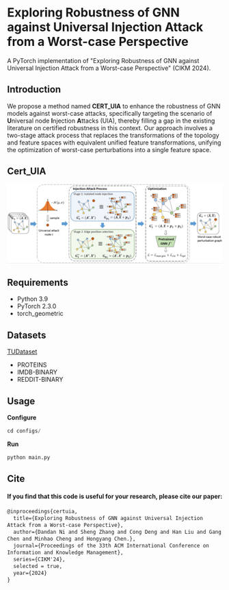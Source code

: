 # Exploring Robustness of GNN against Universal Injection Attack from a Worst-case Perspective

A PyTorch implementation of "Exploring Robustness of GNN against Universal Injection Attack from a Worst-case Perspective" (CIKM 2024).

## Introduction
We propose a method named **CERT_UIA** to enhance the robustness of GNN models against worst-case attacks, specifically targeting the scenario of **U**niversal node **I**njection **A**ttacks (UIA), thereby filling a gap in the existing literature on certified robustness in this context. Our approach involves a two-stage attack process that replaces the transformations of the topology and feature spaces with equivalent unified feature transformations, unifying the optimization of worst-case perturbations into a single feature space.

## Cert_UIA
![Overview of Cert_UIA](https://github.com/Eve-Ni/Cert_UIA/blob/master/model.png "Overview of Cert_UIA")

## Requirements
* Python 3.9
* PyTorch 2.3.0
* torch_geometric

## Datasets
[TUDataset](https://chrsmrrs.github.io/datasets/docs/datasets/)
* PROTEINS
* IMDB-BINARY
* REDDIT-BINARY

## Usage
**Configure**
```python
cd configs/
```
**Run**
```python
python main.py
```

## Cite
#### If you find that this code is useful for your research, please cite our paper:
```
@inproceedings{certuia,
  title={Exploring Robustness of GNN against Universal Injection Attack from a Worst-case Perspective},
  author={Dandan Ni and Sheng Zhang and Cong Deng and Han Liu and Gang Chen and Minhao Cheng and Hongyang Chen.},
  journal={Proceedings of the 33th ACM International Conference on Information and Knowledge Management},      
  series={CIKM'24},
  selected = true,
  year={2024}
}
```
